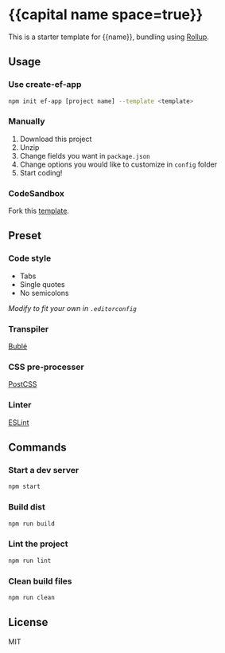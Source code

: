 # {{capital name space=true}}

This is a starter template for {{name}}, bundling using [Rollup](https://rollupjs.org).

## Usage

### Use create-ef-app

```bash
npm init ef-app [project name] --template <template>
```

### Manually

1. Download this project
2. Unzip
3. Change fields you want in `package.json`
4. Change options you would like to customize in `config` folder
5. Start coding!

### CodeSandbox

Fork this [template](https://codesandbox.io/s/github/TheNeuronProject/ef-starter-rollup).

## Preset

### Code style

- Tabs
- Single quotes
- No semicolons

*Modify to fit your own in `.editorconfig`*

### Transpiler

[Bublé](https://buble.surge.sh)

### CSS pre-processer

[PostCSS](https://postcss.org)

### Linter

[ESLint](https://eslint.org)


## Commands

### Start a dev server

```bash
npm start
```

### Build dist

```bash
npm run build
```

### Lint the project

```bash
npm run lint
```

### Clean build files
```bash
npm run clean
```

## License

MIT
